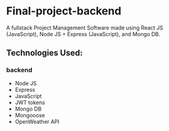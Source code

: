 # Final-project-backend
A fullstack Project Management Software made using React JS (JavaScript), Node JS + Express (JavaScript), and Mongo DB.
## Technologies Used:
### backend
* Node JS
* Express
* JavaScript
* JWT tokens
* Mongo DB
* Mongooose
* OpenWeather API